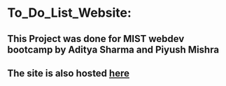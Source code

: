# To_Do_List_Website:
## This Project was done for MIST webdev bootcamp by Aditya Sharma and Piyush Mishra
## The site is also hosted [here](https://to-do-list-website-by-aditya-and-piyush.vercel.app/)